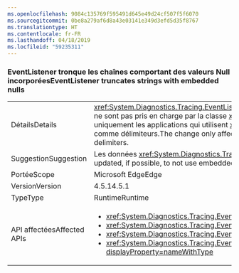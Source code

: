 ```yaml
---
ms.openlocfilehash: 9084c135769f595491d645e49d24cf507f5f6070
ms.sourcegitcommit: 0be8a279af6d8a43e03141e349d3efd5d35f8767
ms.translationtype: HT
ms.contentlocale: fr-FR
ms.lasthandoff: 04/18/2019
ms.locfileid: "59235311"
---
```

### <a name="eventlistener-truncates-strings-with-embedded-nulls"></a><span data-ttu-id="2656f-101">EventListener tronque les chaînes comportant des valeurs Null incorporées</span><span class="sxs-lookup"><span data-stu-id="2656f-101">EventListener truncates strings with embedded nulls</span></span>

|   |   |
|---|---|
|<span data-ttu-id="2656f-102">Détails</span><span class="sxs-lookup"><span data-stu-id="2656f-102">Details</span></span>|<span data-ttu-id="2656f-103"><xref:System.Diagnostics.Tracing.EventListener?displayProperty=name> tronque les chaînes comportant des valeurs null incorporées.</span><span class="sxs-lookup"><span data-stu-id="2656f-103"><xref:System.Diagnostics.Tracing.EventListener?displayProperty=name> truncates strings with embedded nulls.</span></span> <span data-ttu-id="2656f-104">Les caractères Null ne sont pas pris en charge par la classe <xref:System.Diagnostics.Tracing.EventSource?displayProperty=name>.</span><span class="sxs-lookup"><span data-stu-id="2656f-104">Null characters are not supported by the <xref:System.Diagnostics.Tracing.EventSource?displayProperty=name> class.</span></span> <span data-ttu-id="2656f-105">La modification affecte uniquement les applications qui utilisent <xref:System.Diagnostics.Tracing.EventListener?displayProperty=name> pour lire des données <xref:System.Diagnostics.Tracing.EventSource?displayProperty=name> dans le processus et qui utilisent des caractères Null comme délimiteurs.</span><span class="sxs-lookup"><span data-stu-id="2656f-105">The change only affects apps that use <xref:System.Diagnostics.Tracing.EventListener?displayProperty=name> to read <xref:System.Diagnostics.Tracing.EventSource?displayProperty=name> data in process and that use null characters as delimiters.</span></span>|
|<span data-ttu-id="2656f-106">Suggestion</span><span class="sxs-lookup"><span data-stu-id="2656f-106">Suggestion</span></span>|<span data-ttu-id="2656f-107">Les données <xref:System.Diagnostics.Tracing.EventSource?displayProperty=name> doivent être, si possible, mises à jour pour ne pas utiliser les caractères Null incorporés.</span><span class="sxs-lookup"><span data-stu-id="2656f-107"><xref:System.Diagnostics.Tracing.EventSource?displayProperty=name> data should be updated, if possible, to not use embedded null characters.</span></span>|
|<span data-ttu-id="2656f-108">Portée</span><span class="sxs-lookup"><span data-stu-id="2656f-108">Scope</span></span>|<span data-ttu-id="2656f-109">Microsoft Edge</span><span class="sxs-lookup"><span data-stu-id="2656f-109">Edge</span></span>|
|<span data-ttu-id="2656f-110">Version</span><span class="sxs-lookup"><span data-stu-id="2656f-110">Version</span></span>|<span data-ttu-id="2656f-111">4.5.1</span><span class="sxs-lookup"><span data-stu-id="2656f-111">4.5.1</span></span>|
|<span data-ttu-id="2656f-112">Type</span><span class="sxs-lookup"><span data-stu-id="2656f-112">Type</span></span>|<span data-ttu-id="2656f-113">Runtime</span><span class="sxs-lookup"><span data-stu-id="2656f-113">Runtime</span></span>|
|<span data-ttu-id="2656f-114">API affectées</span><span class="sxs-lookup"><span data-stu-id="2656f-114">Affected APIs</span></span>|<ul><li><xref:System.Diagnostics.Tracing.EventListener.%23ctor?displayProperty=nameWithType></li><li><xref:System.Diagnostics.Tracing.EventListener.EnableEvents(System.Diagnostics.Tracing.EventSource,System.Diagnostics.Tracing.EventLevel)?displayProperty=nameWithType></li><li><xref:System.Diagnostics.Tracing.EventListener.EnableEvents(System.Diagnostics.Tracing.EventSource,System.Diagnostics.Tracing.EventLevel,System.Diagnostics.Tracing.EventKeywords)?displayProperty=nameWithType></li><li><xref:System.Diagnostics.Tracing.EventListener.EnableEvents(System.Diagnostics.Tracing.EventSource,System.Diagnostics.Tracing.EventLevel,System.Diagnostics.Tracing.EventKeywords,System.Collections.Generic.IDictionary{System.String,System.String})?displayProperty=nameWithType></li></ul>|
